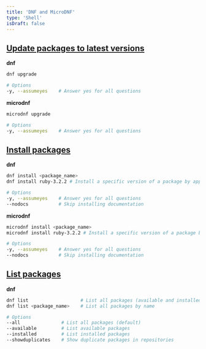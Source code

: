 ```yaml
---
title: 'DNF and MicroDNF'
type: 'Shell'
isDraft: false
---
```


## [Update packages to latest versions](#update-packages-to-latest-versions)

**dnf**

```sh
dnf upgrade

# Options
-y, --assumeyes    # Answer yes for all questions
```

**microdnf**

```sh
microdnf upgrade

# Options
-y, --assumeyes    # Answer yes for all questions
```

## [Install packages](#install-packages)

**dnf**

```sh
dnf install <package_name>
dnf install ruby-3.2.2 # Install a specific version of a package by appending -<version>

# Options
-y, --assumeyes    # Answer yes for all questions
--nodocs           # Skip installing documentation
```

**microdnf**

```sh
microdnf install <package_name>
microdnf install ruby-3.2.2 # Install a specific version of a package by appending -<version>

# Options
-y, --assumeyes    # Answer yes for all questions
--nodocs           # Skip installing documentation
```

## [List packages](#list-packages)

**dnf**

```sh
dnf list                   # List all packages (available and installed)
dnf list <package_name>    # List all packages by name

# Options
--all               # List all packages (default)
--available         # List available packages
--installed         # List installed packages
--showduplicates    # Show duplicate packages in repositories
```
